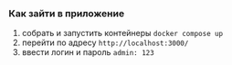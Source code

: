 ### Как зайти в приложение

1. собрать и запустить контейнеры `docker compose up`
2. перейти по адресу `http://localhost:3000/`
3. ввести логин и пароль `admin: 123`
